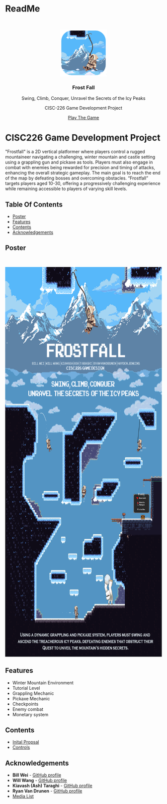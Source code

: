 # ReadMe

<br/>
<p align="center">
  <a>
    <img src="./Documentation/FrostFall-Icon.png" alt="Logo" width="150" height="150">
  </a>

  <h3 align="center">Frost Fall</h3>

  <p align="center">Swing, Climb, Conquer, Unravel the Secrets of the Icy Peaks</p>
  <p align="center"> CISC-226 Game Development Project</p>
  <p align="center">
    <a href="https://hjenkins2004.itch.io/frostfall2d">Play The Game</a>
  </p>
</p>

# CISC226 Game Development Project

"Frostfall" is a 2D vertical platformer where players control a rugged mountaineer navigating a challenging, winter mountain and castle setting using a grappling gun and pickaxe as tools. Players must also engage in combat with enemies being rewarded for precision and timing of attacks, enhancing the overall strategic gameplay. The main goal is to reach the end of the map by defeating bosses and overcoming obstacles. “Frostfall” targets players aged 10-30, offering a progressively challenging experience while remaining accessible to players of varying skill levels.


## Table Of Contents
- [Poster](#poster)
- [Features](#features)
- [Contents](#contents)
- [Acknowledgements](#acknowledgements)

## Poster
<br/>
<p align="center">
  <a>
    <img src="./Documentation/Poster.png" alt="Logo" width="833" height="1250">
  </a>
</p>

## Features
- Winter Mountain Environment
- Tutorial Level
- Grappling Mechanic
- Pickaxe Mechanic
- Checkpoints
- Enemy combat
- Monetary system

## Contents
- [Inital Propsal](./Documentation/Proposal.pdf)
- [Controls](./Documentation/Controls.pdf)

## Acknowledgements
- **Bill Wei** - [GitHub profile](https://github.com/icsbillwei)
- **Will Wang** - [GitHub profile](https://github.com/WillW0426)
- **Kiavash (Ash) Taraghi** - [GitHub profile](https://github.com/Ash-Taraghi)
- **Ryan Van Drunen** - [GitHub profile](https://github.com/ryanvandrunen)
- [Media List](./Documentation/Media-List.pdf)
